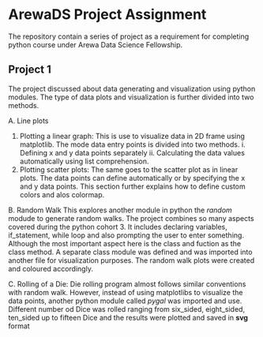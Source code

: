 # __ArewaDS Project Assignment__
The repository contain a series of project as a requirement for completing python course under Arewa Data Science Fellowship.

## __Project 1__
The project discussed about data generating and visualization using python modules. The type of data plots and visualization is further divided into two methods. 

A. Line plots
1. Plotting a linear graph: This is use to visualize data in 2D frame using matplotlib. The mode data entry points is divided into two methods.
   i. Defining x and y data points separately 
   ii. Calculating the data values automatically using list        comprehension.
2. Plotting scatter plots: The same goes to the scatter plot as in linear plots. The data points can define automatically or by specifying the x and y data points.
This section further explains how to define custom colors and alos colormap.

B. Random Walk
This explores another module in python the _random_ modude to generate random walks. The project combines so many aspects covered during the python cohort 3. It includes declaring variables, if_statement, while loop and also prompting the user to enter something. Although the most important aspect here is the class and fuction as the class method. 
A separate class module was defined and was imported into another file for visualization purposes. The random walk plots were created and coloured accordingly.

C. Rolling of a Die: Die rolling program almost follows similar conventions with random walk. However, instead of using matplotlibs to visualize the data points, another python module called _pygal_ was imported and use. Different number od Dice was rolled ranging from six_sided, eight_sided, ten_sided up to fifteen Dice and the results were plotted and saved in __svg__ format